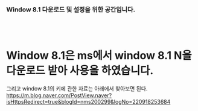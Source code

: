 ### Window 8.1 다운로드 및 설정을 위한 공간입니다.
</br></br>

# Window 8.1은 ms에서 window 8.1 N을 다운로드 받아 사용을 하였습니다.
그리고 window 8.1의 키에 관한 자료는 아래에서 찾아보면 된다.
https://m.blog.naver.com/PostView.naver?isHttpsRedirect=true&blogId=nms200299&logNo=220918253684
